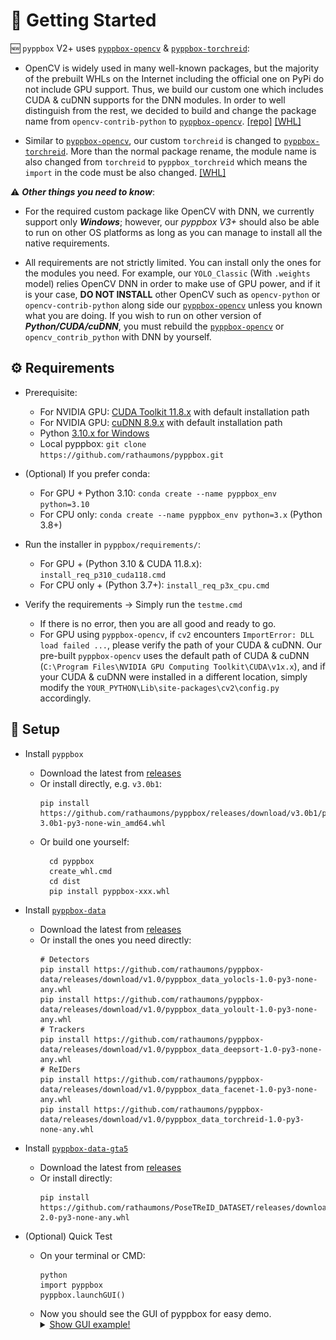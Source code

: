 # 🚀 Getting Started

🆕 `pyppbox` V2+ uses [`pyppbox-opencv`](https://github.com/rathaumons/opencv-for-pyppbox) & [`pyppbox-torchreid`](https://github.com/rathaumons/torchreid-for-pyppbox):

* OpenCV is widely used in many well-known packages, but the majority of the prebuilt WHLs on the Internet including the official one on PyPi do not include GPU support. Thus, we build our custom one which includes CUDA & cuDNN supports for the DNN modules. In order to well distinguish from the rest, we decided to build and change the package name from `opencv-contrib-python` to [`pyppbox-opencv`](https://github.com/rathaumons/opencv-for-pyppbox). [[repo]](https://github.com/rathaumons/opencv-for-pyppbox) [[WHL]](https://github.com/rathaumons/pyppbox-custpkg/tree/main/pyppbox_opencv)

* Similar to [`pyppbox-opencv`](https://github.com/rathaumons/opencv-for-pyppbox), our custom `torchreid` is changed to [`pyppbox-torchreid`](https://github.com/rathaumons/torchreid-for-pyppbox). More than the normal package rename, the module name is also changed from `torchreid` to `pyppbox_torchreid` which means the `import` in the code must be also changed. [[WHL]](https://github.com/rathaumons/torchreid-for-pyppbox)

⚠️ ***Other things you need to know***:

* For the required custom package like OpenCV with DNN, we currently support only ***Windows***; however, our *pyppbox V3+* should also be able to run on other OS platforms as long as you can manage to install all the native requirements.

* All requirements are not strictly limited. You can install only the ones for the modules you need. For example, our `YOLO_Classic` (With `.weights` model) relies OpenCV DNN in order to make use of GPU power, and if it is your case, **DO NOT INSTALL** other OpenCV such as `opencv-python` or `opencv-contrib-python` along side our [`pyppbox-opencv`](https://github.com/rathaumons/opencv-for-pyppbox) unless you known what you are doing. If you wish to run on other version of ***Python/CUDA/cuDNN***, you must rebuild the [`pyppbox-opencv`](https://github.com/rathaumons/opencv-for-pyppbox) or `opencv_contrib_python` with DNN by yourself.


## ⚙️ Requirements

* Prerequisite: 
  - For NVIDIA GPU: [CUDA Toolkit 11.8.x](https://developer.nvidia.com/cuda-downloads) with default installation path
  - For NVIDIA GPU: [cuDNN 8.9.x](https://developer.nvidia.com/rdp/cudnn-download) with default installation path
  - Python [3.10.x for Windows](https://www.python.org/downloads/windows/)
  - Local pyppbox: `git clone https://github.com/rathaumons/pyppbox.git`

* (Optional) If you prefer conda:
  - For GPU + Python 3.10: `conda create --name pyppbox_env python=3.10`
  - For CPU only: `conda create --name pyppbox_env python=3.x` (Python 3.8+)

* Run the installer in `pyppbox/requirements/`: 
  - For GPU + (Python 3.10 & CUDA 11.8.x): `install_req_p310_cuda118.cmd` 
  - For CPU only + (Python 3.7+):  `install_req_p3x_cpu.cmd`

* Verify the requirements -> Simply run the `testme.cmd`
  - If there is no error, then you are all good and ready to go.
  - For GPU using `pyppbox-opencv`, if `cv2` encounters `ImportError: DLL load failed ...`, please verify the path of your CUDA & cuDNN. Our pre-built `pyppbox-opencv` uses the default path of CUDA & cuDNN (`C:\Program Files\NVIDIA GPU Computing Toolkit\CUDA\v1x.x`), and if your CUDA & cuDNN were installed in a different location, simply modify the `YOUR_PYTHON\Lib\site-packages\cv2\config.py` accordingly.


## 💽 Setup

* Install `pyppbox`
  - Download the latest from [releases](https://github.com/rathaumons/pyppbox/releases)
  - Or install directly, e.g. `v3.0b1`:
    ```
    pip install https://github.com/rathaumons/pyppbox/releases/download/v3.0b1/pyppbox-3.0b1-py3-none-win_amd64.whl
    ```
  - Or build one yourself:
    ```
      cd pyppbox
      create_whl.cmd
      cd dist
      pip install pyppbox-xxx.whl
    ```

* Install [`pyppbox-data`](https://github.com/rathaumons/pyppbox-data/)
  - Download the latest from [releases](https://github.com/rathaumons/pyppbox-data/releases)
  - Or install the ones you need directly:
    ```
    # Detectors
    pip install https://github.com/rathaumons/pyppbox-data/releases/download/v1.0/pyppbox_data_yolocls-1.0-py3-none-any.whl
    pip install https://github.com/rathaumons/pyppbox-data/releases/download/v1.0/pyppbox_data_yoloult-1.0-py3-none-any.whl
    # Trackers
    pip install https://github.com/rathaumons/pyppbox-data/releases/download/v1.0/pyppbox_data_deepsort-1.0-py3-none-any.whl
    # ReIDers
    pip install https://github.com/rathaumons/pyppbox-data/releases/download/v1.0/pyppbox_data_facenet-1.0-py3-none-any.whl
    pip install https://github.com/rathaumons/pyppbox-data/releases/download/v1.0/pyppbox_data_torchreid-1.0-py3-none-any.whl
    ```

* Install [`pyppbox-data-gta5`](https://github.com/rathaumons/PoseTReID_DATASET#-introducing-pyppbox-data-gta5)
  - Download the latest from [releases](https://github.com/rathaumons/PoseTReID_DATASET/releases)
  - Or install directly:
    ```
    pip install https://github.com/rathaumons/PoseTReID_DATASET/releases/download/v2.0/pyppbox_data_gta5-2.0-py3-none-any.whl
    ```

* (Optional) Quick Test
  - On your terminal or CMD:
    ```
    python
    import pyppbox
    pyppbox.launchGUI()
    ```
  - Now you should see the GUI of pyppbox for easy demo.
    <details><summary><ins>Show GUI example!</ins></summary><img src="https://raw.githubusercontent.com/rathaROG/screenshot/master/pyppbox/pyppbox_gui.jpg"></details>

